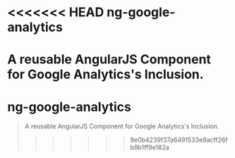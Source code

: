 <<<<<<< HEAD
ng-google-analytics
===================

A reusable AngularJS Component for Google Analytics's Inclusion.
=======
# ng-google-analytics

> A reusable AngularJS Component for Google Analytics's Inclusion.
>>>>>>> 9e0b4239f37a6491533e9acff26fb9b1ff9e182a
